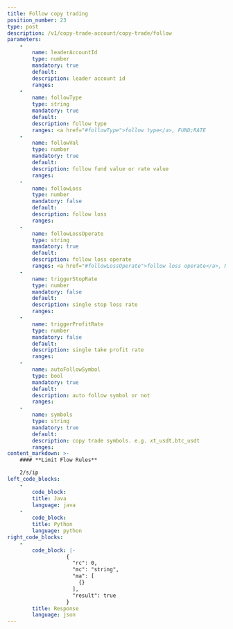 ```yaml
---
title: Follow copy trading
position_number: 23
type: post
description: /v1/copy-trade-account/copy-trade/follow
parameters:
    -
        name: leaderAccountId
        type: number
        mandatory: true
        default:
        description: leader account id
        ranges:
    -
        name: followType
        type: string
        mandatory: true
        default:
        description: follow type
        ranges: <a href="#followType">follow type</a>, FUND;RATE
    -
        name: followVal
        type: number
        mandatory: true
        default:
        description: follow fund value or rate value
        ranges: 
    -
        name: followLoss
        type: number
        mandatory: false
        default:
        description: follow loss
        ranges:
    -
        name: followLossOperate
        type: string
        mandatory: true
        default:
        description: follow loss operate
        ranges: <a href="#followLossOperate">follow loss operate</a>, MARKET_SELL;LEADER_CLOSE;MANUAL_PROCESS 
    -
        name: triggerStopRate
        type: number
        mandatory: false
        default:
        description: single stop loss rate
        ranges: 
    -
        name: triggerProfitRate
        type: number
        mandatory: false
        default:
        description: single take profit rate
        ranges:
    -
        name: autoFollowSymbol
        type: bool
        mandatory: true
        default:
        description: auto follow symbol or not
        ranges:
    -
        name: symbols
        type: string
        mandatory: true
        default:
        description: copy trade symbols. e.g. xt_usdt,btc_usdt
        ranges:
content_markdown: >-
    #### **Limit Flow Rules**

    2/s/ip
left_code_blocks:
    -
        code_block:
        title: Java
        language: java
    -
        code_block:
        title: Python
        language: python
right_code_blocks:
    -
        code_block: |-
                   {
                     "rc": 0,
                     "mc": "string",
                     "ma": [
                       {}
                     ],
                     "result": true
                   }
        title: Response
        language: json
---
```

